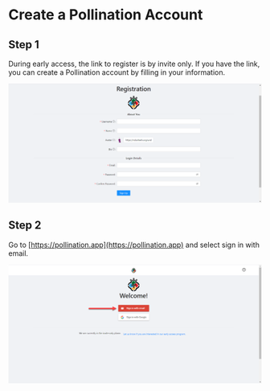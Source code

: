 # Create a Pollination Account

## Step 1

During early access, the link to register is by invite only. If you have the link, you can create a Pollination account by filling in your information. 

![](../.gitbook/assets/image%20%288%29.png)

## Step 2

Go to [https://pollination.app](https://pollination.app) and select sign in with email.

![](../.gitbook/assets/image.png)



